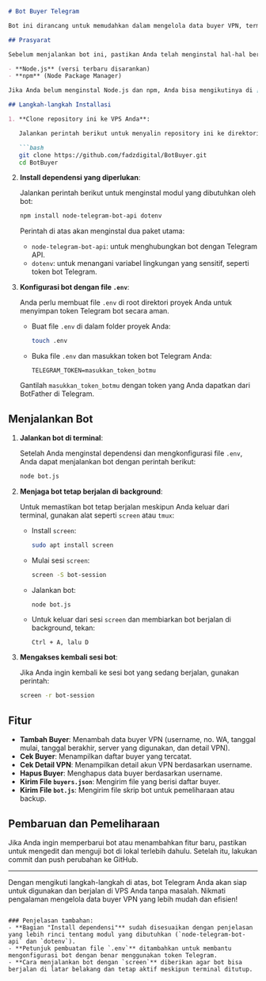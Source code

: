 ```markdown
# Bot Buyer Telegram

Bot ini dirancang untuk memudahkan dalam mengelola data buyer VPN, termasuk penambahan, penghapusan, pengecekan, dan pengiriman file JSON yang berisi daftar buyer. Bot ini dibangun menggunakan Node.js dan `node-telegram-bot-api`.

## Prasyarat

Sebelum menjalankan bot ini, pastikan Anda telah menginstal hal-hal berikut di server/VPS Anda:

- **Node.js** (versi terbaru disarankan)
- **npm** (Node Package Manager)

Jika Anda belum menginstal Node.js dan npm, Anda bisa mengikutinya di [situs resmi Node.js](https://nodejs.org/).

## Langkah-langkah Installasi

1. **Clone repository ini ke VPS Anda**:

   Jalankan perintah berikut untuk menyalin repository ini ke direktori lokal Anda:

   ```bash
   git clone https://github.com/fadzdigital/BotBuyer.git
   cd BotBuyer
   ```

2. **Install dependensi yang diperlukan**:

   Jalankan perintah berikut untuk menginstal modul yang dibutuhkan oleh bot:

   ```bash
   npm install node-telegram-bot-api dotenv
   ```

   Perintah di atas akan menginstal dua paket utama:
   - `node-telegram-bot-api`: untuk menghubungkan bot dengan Telegram API.
   - `dotenv`: untuk menangani variabel lingkungan yang sensitif, seperti token bot Telegram.

3. **Konfigurasi bot dengan file `.env`**:

   Anda perlu membuat file `.env` di root direktori proyek Anda untuk menyimpan token Telegram bot secara aman.

   - Buat file `.env` di dalam folder proyek Anda:
     
     ```bash
     touch .env
     ```

   - Buka file `.env` dan masukkan token bot Telegram Anda:

     ```plaintext
     TELEGRAM_TOKEN=masukkan_token_botmu
     ```

   Gantilah `masukkan_token_botmu` dengan token yang Anda dapatkan dari BotFather di Telegram.

## Menjalankan Bot

1. **Jalankan bot di terminal**:

   Setelah Anda menginstal dependensi dan mengkonfigurasi file `.env`, Anda dapat menjalankan bot dengan perintah berikut:

   ```bash
   node bot.js
   ```

2. **Menjaga bot tetap berjalan di background**:

   Untuk memastikan bot tetap berjalan meskipun Anda keluar dari terminal, gunakan alat seperti `screen` atau `tmux`:

   - Install `screen`:
     ```bash
     sudo apt install screen
     ```

   - Mulai sesi `screen`:
     ```bash
     screen -S bot-session
     ```

   - Jalankan bot:
     ```bash
     node bot.js
     ```

   - Untuk keluar dari sesi `screen` dan membiarkan bot berjalan di background, tekan:
     ```
     Ctrl + A, lalu D
     ```

3. **Mengakses kembali sesi bot**:

   Jika Anda ingin kembali ke sesi bot yang sedang berjalan, gunakan perintah:
   ```bash
   screen -r bot-session
   ```

## Fitur

- **Tambah Buyer**: Menambah data buyer VPN (username, no. WA, tanggal mulai, tanggal berakhir, server yang digunakan, dan detail VPN).
- **Cek Buyer**: Menampilkan daftar buyer yang tercatat.
- **Cek Detail VPN**: Menampilkan detail akun VPN berdasarkan username.
- **Hapus Buyer**: Menghapus data buyer berdasarkan username.
- **Kirim File `buyers.json`**: Mengirim file yang berisi daftar buyer.
- **Kirim File `bot.js`**: Mengirim file skrip bot untuk pemeliharaan atau backup.

## Pembaruan dan Pemeliharaan

Jika Anda ingin memperbarui bot atau menambahkan fitur baru, pastikan untuk mengedit dan menguji bot di lokal terlebih dahulu. Setelah itu, lakukan commit dan push perubahan ke GitHub.

---

Dengan mengikuti langkah-langkah di atas, bot Telegram Anda akan siap untuk digunakan dan berjalan di VPS Anda tanpa masalah. Nikmati pengalaman mengelola data buyer VPN yang lebih mudah dan efisien!
```

### Penjelasan tambahan:
- **Bagian "Install dependensi"** sudah disesuaikan dengan penjelasan yang lebih rinci tentang modul yang dibutuhkan (`node-telegram-bot-api` dan `dotenv`).
- **Petunjuk pembuatan file `.env`** ditambahkan untuk membantu mengonfigurasi bot dengan benar menggunakan token Telegram.
- **Cara menjalankan bot dengan `screen`** diberikan agar bot bisa berjalan di latar belakang dan tetap aktif meskipun terminal ditutup.
